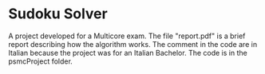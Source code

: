 # Sudoku Solver
A project developed for a Multicore exam.
The file "report.pdf" is a brief report describing how the algorithm works.
The comment in the code are in Italian because the project was for an Italian Bachelor.
The code is in the psmcProject folder.

